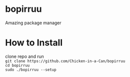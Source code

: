 # bopirruu
Amazing package manager

# How to Install
clone  repo and run  
`git clone https://github.com/Chicken-in-a-Can/bopirruu`  
`cd bopirruu`  
`sudo ./bopirruu --setup`
